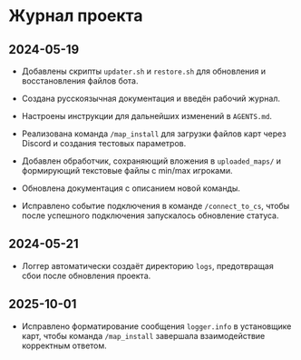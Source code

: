 # Журнал проекта

## 2024-05-19
- Добавлены скрипты `updater.sh` и `restore.sh` для обновления и восстановления файлов бота.
- Создана русскоязычная документация и введён рабочий журнал.
- Настроены инструкции для дальнейших изменений в `AGENTS.md`.

- Реализована команда `/map_install` для загрузки файлов карт через Discord и создания тестовых параметров.
- Добавлен обработчик, сохраняющий вложения в `uploaded_maps/` и формирующий текстовые файлы с min/max игроками.
- Обновлена документация с описанием новой команды.
- Исправлено событие подключения в команде `/connect_to_cs`, чтобы после успешного подключения запускалось обновление статуса.

## 2024-05-21
- Логгер автоматически создаёт директорию `logs`, предотвращая сбои после обновления проекта.


## 2025-10-01
- Исправлено форматирование сообщения `logger.info` в установщике карт, чтобы команда `/map_install` завершала взаимодействие корректным ответом.


